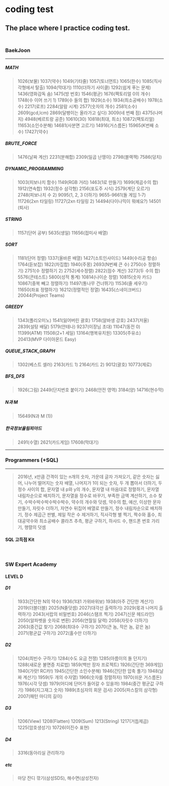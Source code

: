 # coding test <br>
## The place where I practice coding test. <br> <br>
### BaekJoon <hr>
##### MATH
> 1026(보물) 1037(약수) 1049(기타줄) 1057(토너먼트) 1065(한수) 1085(직사각형에서 탈출) 1094(막대기) 1110(더하기 사이클) 1292(쉽게 푸는 문제) 1436(영화감독 숌) 1475(방 번호) 1546(평균) 1676(팩토리얼 0의 개수) 1748(수 이어 쓰기 1) 1789(수 들의 합) 1929(소수) 1934(최소공배수) 1978(소수) 2217(로프) 2284(알람 시계) 2577(숫자의 개수) 2581(소수) 2609(gcd,lcm)  2869(달팽이는 올라가고 싶다) 3009(네 번째 점) 4375(나머지) 4948(베르트랑 공준) 10610(30) 10818(최대, 최소) 10872(팩토리얼) 11653(소인수분해) 14681(사분면 고르기) 14916(거스름돈) 15965(K번째 소수) 17427(약수) <br>
##### BRUTE_FORCE
> 1476(날짜 계산) 2231(분해합) 2309(일곱 난쟁이) 2798(블랙잭) 7586(덩치)<br>
##### DYNAMIC_PROGRAMMING
> 1003(피보나치 함수) 1149(RGB 거리) 1463(1로 만들기) 1699(제곱수의 합) 1912(연속합) 1932(정수 삼각형) 2156(포도주 시식) 2579(계단 오르기) 2748(피보나치 수 2) 9095(1, 2, 3 더하기) 9655-9661(돌 게임 1-7) 11726(2xn 타일링) 11727(2xn 타일링 2) 14494(다이나믹이 뭐예요?) 14501 (퇴사) 
##### STRING
> 1157(단어 공부) 5635(생일) 11656(접미사 배열)
##### SORT
> 1181(단어 정렬) 1337(올바른 배열) 1427(소트인사이드) 1449(수리공 항승) 1764(듣보잡) 1822(차집합) 1940(주몽) 2693(N번째 큰 수) 2750(수 정렬하기) 2751(수 정렬하기 2) 2752(세수정렬) 2822(점수 계산) 3273(두 수의 합) 5576(콘테스트) 5800(성적 통계) 10814(나이순 정렬) 10815(숫자 카드) 10867(중복 빼고 정렬하기) 11497(통나무 건너뛰기) 11536(줄 세우기) 11650(좌표 정렬하기) 16212(정렬적인 정열) 16435(스네이크버드) 20044(Project Teams)
##### GREEDY
> 1343(폴리오미노) 1541(잃어버린 괄호) 1758(알바생 강호) 2437(저울) 2839(설탕 배달) 5179(안테나) 9237(이장님 초대) 11047(동전 0) 11399(ATM) 11508(2+1 세일) 13164(행복유치원) 13305(주유소) 20413(MVP 다이아몬드 Easy)
##### QUEUE_STACK_GRAPH
> 1302(베스트 셀러) 2163(카드 1) 2164(카드 2) 9012(괄호) 10773(제로)
##### BFS_DFS
> 1926(그림) 2449(단지번호 붙이기) 2468(안전 영역) 3184(양) 14716(현수막)
##### N과 M
> 15649(N과 M (1))
##### 한국정보올림피아드
> 2491(수열) 2621(카드게임) 17608(막대기)
<hr>

### Programmers (+SQL)
<hr>

> 2016년, 
> x만큼 간격이 있는 n개의 숫자,
> 가운데 글자 가져오기,
> 같은 숫자는 싫어,
> 나누어 떨어지는 숫자 배열,
> 나머지가 1이 되는 숫자,
> 두 개 뽑아서 더하기,
> 두 정수 사이의 합,
> 문자열 내 p와 y의 개수,
> 문자열 내 마음대로 정렬하기,
> 문자열 내림차순으로 배치하기,
> 문자열을 정수로 바꾸기,
> 부족한 금액 계산하기,
> 소수 찾기,
> 수박수박수박수박수박수,
> 약수의 개수와 덧셈,
> 약수의 합,
> 예산,
> 이상한 문자 만들기,
> 자릿수 더하기,
> 자연수 뒤집어 배열로 만들기,
> 정수 내림차순으로 배치하기,
> 정수 제곱근 판별,
> 제일 작은 수 제거하기,
> 직사각형 별 찍기,
> 짝수와 홀수,
> 최대공약수와 최소공배수
> 콜라츠 추측,
> 평균 구하기,
> 하샤드 수,
> 핸드폰 번호 가리기,
> 행렬의 덧셈 <br>
#### SQL 고득점 Kit

<br>

### SW Expert Academy
#### LEVEL D
##### D1
> 1933(간단한 N의 약수) 1936(1대1 가위바위보) 1938(아주 간단한 계산기) 2019(더블더블) 2025(N줄덧셈) 2027(대각선 출력하기) 2029(몫과 나머지 출력하기) 2043(서랍의 비밀번호) 2046(스탬프 찍기) 2047(신문 헤드라인) 2050(알파벳을 숫자로 변환) 2056(연월일 달력) 2058(자릿수 더하기) 2063(중간값 찾기) 2068(최대수 구하기) 2070(큰 놈, 작은 놈, 같은 놈) 2071(평균값 구하기) 2072(홀수만 더하기) <br>
##### D2
> 1204(최빈수 구하기) 1284(수도 요금 전쟁) 1285(아름이의 돌 던지기) 1288(새로운 불면증 치료법) 1859(백만 장자 프로젝트) 1926(간단한 369게임) 1940(가랏! RC카!) 1945(간단한 소인수분해) 1946(간단한 압축 풀기) 1948(날짜 계산기) 1959(두 개의 수자열) 1966(숫자를 정렬하자) 1970(쉬운 거스름돈) 1976(시각 덧셈) 1979(어디에 단어가 들어갈 수 있을까) 1984(중간 평균값 구하기) 1986(지그재그 숫자) 1989(초심자의 회문 검사) 2005(파스칼의 삼각형) 2007(패턴 마디의 길이) <br>
##### D3
> 1206(View) 1208(Flatten) 1209(Sum) 1213(String) 1217(거듭제곱) 1225(암호생성기) 10726(이진수 표현) <br> 
##### D4
> 3316(동아리실 관리하기)
##### etc
> 마당 잔디 깎기(삼성SDS), 해수면(삼성전자)
